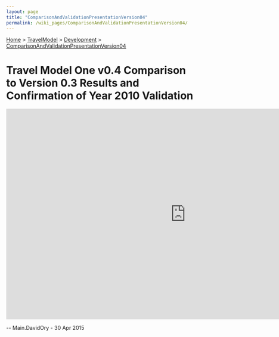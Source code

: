 ```yaml
---
layout: page
title: "ComparisonAndValidationPresentationVersion04"
permalink: /wiki_pages/ComparisonAndValidationPresentationVersion04/
---
```


[Home](https://github.com/BayAreaMetro/modeling-website/wiki/Home) > [TravelModel](https://github.com/BayAreaMetro/modeling-website/wiki/TravelModel) > [Development](https://github.com/BayAreaMetro/modeling-website/wiki/Development) > [ComparisonAndValidationPresentationVersion04](http://data.mtc.ca.gov/wiki_pages/ComparisonAndValidationPresentationVersion04)

# Travel Model One v0.4 Comparison to Version 0.3 Results and Confirmation of Year 2010 Validation

<iframe src="https://bayareametro-my.sharepoint.com/personal/lzorn_bayareametro_gov/_layouts/15/Doc.aspx?sourcedoc={f98fd004-309b-4fd6-8534-5d865b02fd15}&amp;action=embedview&amp;wdAr=1.7777777777777777" width="962px" height="565px" frameborder="0">This is an embedded <a target="_blank" href="https://office.com">Microsoft Office</a> presentation, powered by <a target="_blank" href="https://office.com/webapps">Office</a>.</iframe>


-- Main.DavidOry - 30 Apr 2015
